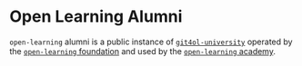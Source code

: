 # Open Learning Alumni

`open-learning` alumni is a public instance of [`git4ol-university`](http://github.com/open-learning/git4ol-university/) operated by the [`open-learning` foundation](http://open-learning.org/foundation/) and used by the [`open-learning` academy](http://open-learning.org/academy/).
